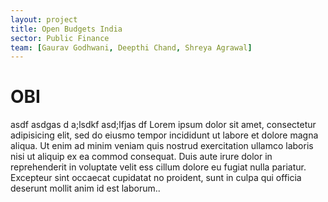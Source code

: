 ```yaml
---
layout: project
title: Open Budgets India
sector: Public Finance
team: [Gaurav Godhwani, Deepthi Chand, Shreya Agrawal]
---
```


<h1>OBI</h1>

<p>asdf asdgas d a;lsdkf asd;lfjas df  Lorem ipsum dolor sit amet, consectetur adipisicing elit, sed do eiusmo tempor incididunt ut labore et dolore magna aliqua. Ut enim ad minim veniam quis nostrud exercitation ullamco laboris nisi ut aliquip ex ea commod consequat. Duis aute irure dolor in reprehenderit in voluptate velit ess cillum dolore eu fugiat nulla pariatur. Excepteur sint occaecat cupidatat no proident, sunt in culpa qui officia deserunt mollit anim id est laborum..</p>